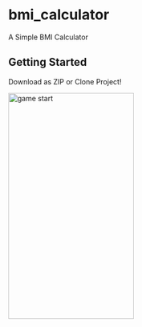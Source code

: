 # bmi_calculator

A Simple BMI Calculator

## Getting Started

Download as ZIP or Clone Project!

<img src="https://i.ibb.co/dJ8kqc7/Screenshot-20201224-091004.png" alt="game start" width="250" height="450"/> 
